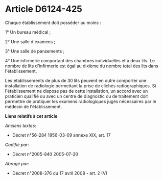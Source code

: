 # Article D6124-425

Chaque établissement doit posséder au moins :

1° Un bureau médical ;

2° Une salle d'examens ;

3° Une salle de pansements ;

4° Une infirmerie comportant des chambres individuelles et à deux lits. Le nombre de lits d'infirmerie est égal au dixième du
nombre total des lits dans l'établissement.

Les établissements de plus de 30 lits peuvent en outre comporter une installation de radiologie permettant la prise de
clichés radiographiques. Si l'établissement ne dispose pas de cette installation, un accord avec un praticien qualifié ou
avec un centre de diagnostic ou de traitement doit permettre de pratiquer les examens radiologiques jugés nécessaires par le
médecin de l'établissement.

**Liens relatifs à cet article**

_Anciens textes_:

  - Décret n°56-284 1956-03-09 annexe XIX, art. 17

_Codifié par_:

  - Décret n°2005-840 2005-07-20

_Abrogé par_:

  - Décret n°2008-376 du 17 avril 2008 - art. 2 (V)
